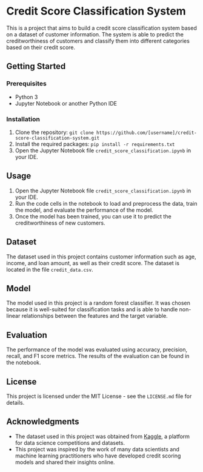 # Credit Score Classification System

This is a project that aims to build a credit score classification system based on a dataset of customer information. The system is able to predict the creditworthiness of customers and classify them into different categories based on their credit score.

## Getting Started

### Prerequisites

- Python 3
- Jupyter Notebook or another Python IDE

### Installation

1. Clone the repository: `git clone https://github.com/[username]/credit-score-classification-system.git`
2. Install the required packages: `pip install -r requirements.txt`
3. Open the Jupyter Notebook file `credit_score_classification.ipynb` in your IDE.

## Usage

1. Open the Jupyter Notebook file `credit_score_classification.ipynb` in your IDE.
2. Run the code cells in the notebook to load and preprocess the data, train the model, and evaluate the performance of the model.
3. Once the model has been trained, you can use it to predict the creditworthiness of new customers.

## Dataset

The dataset used in this project contains customer information such as age, income, and loan amount, as well as their credit score. The dataset is located in the file `credit_data.csv`.

## Model

The model used in this project is a random forest classifier. It was chosen because it is well-suited for classification tasks and is able to handle non-linear relationships between the features and the target variable.

## Evaluation

The performance of the model was evaluated using accuracy, precision, recall, and F1 score metrics. The results of the evaluation can be found in the notebook.

## License

This project is licensed under the MIT License - see the `LICENSE.md` file for details.

## Acknowledgments

- The dataset used in this project was obtained from [Kaggle](https://www.kaggle.com/), a platform for data science competitions and datasets.
- This project was inspired by the work of many data scientists and machine learning practitioners who have developed credit scoring models and shared their insights online.

